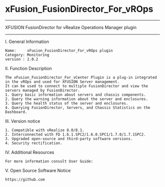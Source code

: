 # xFusion_FusionDirector_For_vROps

**********************************************************************************
XFUSION FusionDirector for vRealize Operations Manager plugin
**********************************************************************************

I. General Information 

    Name:     xFusion_FusionDirector_For_vROps plugin
    Category: Monitoring 
    version : 2.0.2

II. Function Description
    
    The xFusion_FusionDirector_For_vCenter Plugin is a plug-in integrated in the vROps and used for XFUSION Server management. 
    It can be used to connect to multiple FusionDirector and view the servers managed by FusionDirector.
    1. Query basic information about servers and chassis components.
    2. Query the warning information about the server and enclosures.
    3. Query the health status of the server and enclosures.
    4. Querying FusionDirector, Servers, and Chassis Statistics on the Dashboard.
    
III. Version notice

    1. Compatible with vRealize 8.0/8.1.
    2. Interconnected with FD 1.6.1.SPC2/1.6.0.SPC1/1.7.0/1.7.1SPC2.
    3. Upgraded open-source and third-party software versions.
    4. Security rectification.

IV. Additional Resources

    For more information consult User Guide: 

V. Open Source Software Notice

    https://github.com

